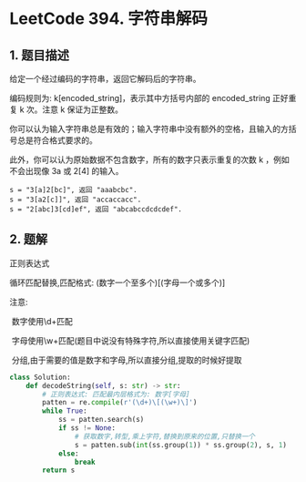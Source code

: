 # LeetCode 394. 字符串解码

## 1. 题目描述

给定一个经过编码的字符串，返回它解码后的字符串。

编码规则为: k[encoded_string]，表示其中方括号内部的 encoded_string 正好重复 k 次。注意 k 保证为正整数。

你可以认为输入字符串总是有效的；输入字符串中没有额外的空格，且输入的方括号总是符合格式要求的。

此外，你可以认为原始数据不包含数字，所有的数字只表示重复的次数 k ，例如不会出现像 3a 或 2[4] 的输入。

```
s = "3[a]2[bc]", 返回 "aaabcbc".
s = "3[a2[c]]", 返回 "accaccacc".
s = "2[abc]3[cd]ef", 返回 "abcabccdcdcdef".
```

## 2. 题解

正则表达式

循环匹配替换,匹配格式: (数字一个至多个)[(字母一个或多个)]

注意:

​	数字使用\d+匹配

​	字母使用\w+匹配(题目中说没有特殊字符,所以直接使用关键字匹配)

​	分组,由于需要的值是数字和字母,所以直接分组,提取的时候好提取

```python
class Solution:
    def decodeString(self, s: str) -> str:
        # 正则表达式: 匹配最内层格式为: 数字[字母]
        patten = re.compile(r'(\d+)\[(\w+)\]')
        while True:
            ss = patten.search(s)
            if ss != None:
                # 获取数字,转型,乘上字符,替换到原来的位置,只替换一个
                s = patten.sub(int(ss.group(1)) * ss.group(2), s, 1)
            else:
                break
        return s
```

